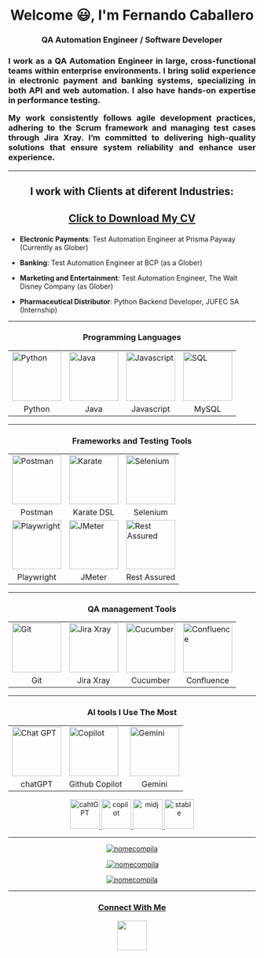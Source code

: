 <h1 align="center">Welcome 😃, I'm Fernando Caballero </h1>
<h3 align="center">QA Automation Engineer / Software Developer</h3>

<h3 align="justify">I work as a QA Automation Engineer in large, cross-functional teams within enterprise environments. I bring solid experience in electronic payment and banking systems, specializing in both API and web automation. I also have hands-on expertise in performance testing.

My work consistently follows agile development practices, adhering to the Scrum framework and managing test cases through Jira Xray. I’m committed to delivering high-quality solutions that ensure system reliability and enhance user experience.</h3>

<hr>

<h2 align="center"> I work with Clients at diferent Industries: </h2>
 
 <h2 align="center"> 
 
  [Click to Download My CV](https://drive.google.com/file/d/1lNWx1JP-m-CzBOberB4rCrElNCQGW0nj/view?usp=sharing) 
 </h2>

- **Electronic Payments**: Test Automation Engineer at Prisma Payway (Currently as Glober)
  
- **Banking**: Test Automation Engineer at BCP (as a Glober)

- **Marketing and Entertainment**: Test Automation Engineer, The Walt Disney Company (as Glober)

-  **Pharmaceutical Distributor**: Python Backend Developer, JUFEC SA (Internship)
<hr>

<h3 align="center">Programming Languages</h3>
<div align="center">
<table>
  <tr>
    <td><img src="https://cdn4.iconfinder.com/data/icons/logos-and-brands/512/267_Python_logo-512.png" width="100" alt="Python"></td>
    <td><img src="https://cdn4.iconfinder.com/data/icons/logos-and-brands/512/181_Java_logo_logos-512.png" width="100" alt="Java"></td>
    <td><img src="https://cdn2.iconfinder.com/data/icons/designer-skills/128/code-programming-javascript-software-develop-command-language-512.png" width="100" alt="Javascript"></td>
    <td><img src="https://cdn4.iconfinder.com/data/icons/logos-3/181/MySQL-512.png" width="100" alt="SQL"></td>
  </tr>
  <tr align="center">
    <td>Python</td>
    <td>Java</td>
    <td>Javascript</td>
    <td>MySQL</td>
  </tr>
</table>
</div>

<hr>

<h3 align="center">Frameworks and Testing Tools</h3>
<div align="center">
<table>
  <tr>
    <td><img src="https://www.svgrepo.com/show/354202/postman-icon.svg" width="100" alt="Postman"></td>
    <td><img src="https://upload.wikimedia.org/wikipedia/commons/thumb/f/f7/Karate_software_logo.svg/1200px-Karate_software_logo.svg.png" width="100" alt="Karate"></td>
    <td><img src="https://upload.wikimedia.org/wikipedia/commons/d/d5/Selenium_Logo.png" width="100" alt="Selenium"></td>
  </tr>
  <tr align="center">
    <td>Postman</td>
    <td>Karate DSL</td>
    <td>Selenium</td>
  </tr>
 
  <tr>
    <td><img src="https://playwright.dev/img/playwright-logo.svg" width="100" alt="Playwright"></td>
    <td><img src="https://www.simplilearn.com/ice9/free_resources_article_thumb/JMeter_Logo.png" width="100" alt="JMeter"></td>
    <td><img src="https://encrypted-tbn0.gstatic.com/images?q=tbn:ANd9GcTts6f-AxHI_5jDOuosdBJbl1dRDx5nd00oCKZOUcy6IggaPyNoAwuVCq260sslCuPVUW0&usqp=CAU" width="100" alt="Rest Assured"></td>
  </tr>
  <tr align="center">
    <td>Playwright</td>
    <td>JMeter</td>
    <td>Rest Assured</td>
  </tr>
</table>
</div>

<hr>

<h3 align="center">QA management Tools</h3>
<div align="center">
<table>
  <tr>
    <td><img src="https://git-scm.com/images/logos/downloads/Git-Icon-1788C.png" width="100" alt="Git"></td>
    <td><img src="https://play-lh.googleusercontent.com/DTMp4aVzalUoCFj6XGPBMXg6pEvhL2entVp6_LS7nVpuPZzdF5CI3AzIOYIsqiAyND8u=w240-h480-rw" width="100" alt="Jira Xray"></td>
    <td><img src="https://pbs.twimg.com/profile_images/1259908463070756865/StEmxHED_400x400.png" width="100" alt="Cucumber"></td>
    <td><img src="https://images.icon-icons.com/2429/PNG/512/confluence_logo_icon_147305.png" width="100" alt="Confluence"></td>
  </tr>
  <tr align="center">
    <td>Git</td>
    <td>Jira Xray</td>
    <td>Cucumber</td>
    <td>Confluence</td>
  </tr>
</table>
</div>
  
<hr>

<h3 align="center">AI tools I Use The Most</h3>
<div align="center">
<table>
  <tr>
    <td><img src="https://cdn-icons-png.flaticon.com/512/11865/11865338.png" width="100" alt="Chat GPT"></td>
    <td><img src="https://miro.medium.com/v2/resize:fit:700/0*oRRpMJ9XqkRnYLhW.png" width="100" alt="Copilot"></td>
    <td><img src="https://brandlogos.net/wp-content/uploads/2025/03/gemini_icon-logo_brandlogos.net_bqzeu-300x300.png" width="100" alt="Gemini"></td>
  </tr>
  <tr align="center">
    <td>chatGPT</td>
    <td>Github Copilot</td>
    <td>Gemini</td>
  </tr>
</table>
</div>
  


 
</p>
<p align="center">
<a href="https://developer.mozilla.org/en-US/docs/Web/JavaScript" target="_blank" rel="noreferrer"> <img src="https://cdn-icons-png.flaticon.com/512/11865/11865338.png" alt="cahtGPT" width="60" height="60"/>
<a href="https://developer.mozilla.org/en-US/docs/Web/JavaScript" target="_blank" rel="noreferrer"> <img src="https://miro.medium.com/v2/resize:fit:700/0*oRRpMJ9XqkRnYLhW.png" alt="copilot" width="60" height="60"/>
<a href="https://developer.mozilla.org/en-US/docs/Web/JavaScript" target="_blank" rel="noreferrer"> <img src="https://www.n7net.com/wp-content/uploads/2023/06/Midjourney-logo.png" alt="midj" width="60" height="60"/>
<a href="https://developer.mozilla.org/en-US/docs/Web/JavaScript" target="_blank" rel="noreferrer"> <img src="https://stablediffusion.fr/sd.png" alt="stable" width="60" height="60"/>
</p>

<hr>

<p align="center"><img  src="https://github-readme-stats.vercel.app/api/top-langs?username=nomecompila&show_icons=true&locale=en&layout=compact" alt="nomecompila" /></p>

<p align="center">&nbsp;<img align="center" src="https://github-readme-stats.vercel.app/api?username=nomecompila&show_icons=true&locale=en" alt="nomecompila" /></p>

<p align="center"><img align="center" src="https://github-readme-streak-stats.herokuapp.com/?user=nomecompila&" alt="nomecompila" /></p>

<hr>

<h3 align="center">Connect With Me</h3>
<p align="center">
<a target="_blank" href="https://www.linkedin.com/in/qa-fer-caballero/"><img align="center" src="https://raw.githubusercontent.com/rahuldkjain/github-profile-readme-generator/master/src/images/icons/Social/linked-in-alt.svg" height="60" width="60" /></a>
</p>
